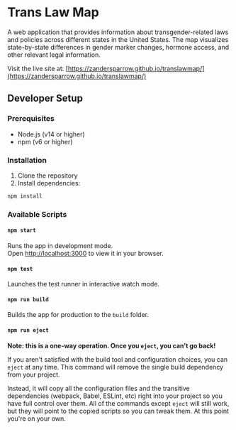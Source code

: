 # Trans Law Map

A web application that provides information about transgender-related laws and policies across different states in the United States. The map visualizes state-by-state differences in gender marker changes, hormone access, and other relevant legal information.

Visit the live site at: [https://zandersparrow.github.io/translawmap/](https://zandersparrow.github.io/translawmap/)

## Developer Setup

### Prerequisites
- Node.js (v14 or higher)
- npm (v6 or higher)

### Installation
1. Clone the repository
2. Install dependencies:
```bash
npm install
```

### Available Scripts

#### `npm start`
Runs the app in development mode.\
Open [http://localhost:3000](http://localhost:3000) to view it in your browser.

#### `npm test`
Launches the test runner in interactive watch mode.

#### `npm run build`
Builds the app for production to the `build` folder.

#### `npm run eject`
**Note: this is a one-way operation. Once you `eject`, you can't go back!**

If you aren't satisfied with the build tool and configuration choices, you can `eject` at any time. This command will remove the single build dependency from your project.

Instead, it will copy all the configuration files and the transitive dependencies (webpack, Babel, ESLint, etc) right into your project so you have full control over them. All of the commands except `eject` will still work, but they will point to the copied scripts so you can tweak them. At this point you're on your own.
